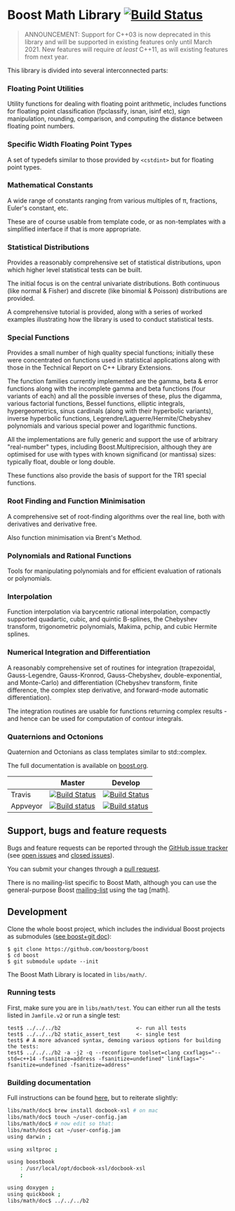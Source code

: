 Boost Math Library [![Build Status](https://travis-ci.org/boostorg/math.svg?branch=develop)](https://travis-ci.org/boostorg/math)
==================

>ANNOUNCEMENT: Support for C++03 is now deprecated in this library and will be supported in existing features
>only until March 2021.  New features will require *at least* C++11, as will existing features from next year.

This library is divided into several interconnected parts:

### Floating Point Utilities

Utility functions for dealing with floating point arithmetic, includes functions for floating point classification (fpclassify, isnan, isinf etc), sign manipulation, rounding, comparison, and computing the distance between floating point numbers.

### Specific Width Floating Point Types

A set of typedefs similar to those provided by `<cstdint>` but for floating point types.

### Mathematical Constants

A wide range of constants ranging from various multiples of π, fractions, Euler's constant, etc.

These are of course usable from template code, or as non-templates with a simplified interface if that is more appropriate.

### Statistical Distributions

Provides a reasonably comprehensive set of statistical distributions, upon which higher level statistical tests can be built.

The initial focus is on the central univariate distributions. Both continuous (like normal & Fisher) and discrete (like binomial & Poisson) distributions are provided.

A comprehensive tutorial is provided, along with a series of worked examples illustrating how the library is used to conduct statistical tests.

### Special Functions

Provides a small number of high quality special functions; initially these were concentrated on functions used in statistical applications along with those in the Technical Report on C++ Library Extensions.

The function families currently implemented are the gamma, beta & error functions along with the incomplete gamma and beta functions (four variants of each) and all the possible inverses of these, plus the digamma, various factorial functions, Bessel functions, elliptic integrals, hypergeometrics, sinus cardinals (along with their hyperbolic variants), inverse hyperbolic functions, Legrendre/Laguerre/Hermite/Chebyshev polynomials and various special power and logarithmic functions.

All the implementations are fully generic and support the use of arbitrary "real-number" types, including Boost.Multiprecision, although they are optimised for use with types with known significand (or mantissa) sizes: typically float, double or long double.

These functions also provide the basis of support for the TR1 special functions.

### Root Finding and Function Minimisation

A comprehensive set of root-finding algorithms over the real line, both with derivatives and derivative free.

Also function minimisation via Brent's Method.

### Polynomials and Rational Functions

Tools for manipulating polynomials and for efficient evaluation of rationals or polynomials.

### Interpolation

Function interpolation via barycentric rational interpolation, compactly supported quadartic, cubic, and quintic B-splines, the Chebyshev transform, trigonometric polynomials, Makima, pchip, and cubic Hermite splines.

### Numerical Integration and Differentiation

A reasonably comprehensive set of routines for integration (trapezoidal, Gauss-Legendre, Gauss-Kronrod, Gauss-Chebyshev, double-exponential, and Monte-Carlo) and differentiation (Chebyshev transform, finite difference, the complex step derivative, and forward-mode automatic differentiation).

The integration routines are usable for functions returning complex results - and hence can be used for computation of  contour integrals.

### Quaternions and Octonions

Quaternion and Octonians as class templates similar to std::complex.

The full documentation is available on [boost.org](http://www.boost.org/doc/libs/release/libs/math).

|                  |  Master  |   Develop   |
|------------------|----------|-------------|
| Travis           | [![Build Status](https://travis-ci.org/boostorg/math.svg?branch=master)](https://travis-ci.org/boostorg/math)  |  [![Build Status](https://travis-ci.org/boostorg/math.svg)](https://travis-ci.org/boostorg/math) |
| Appveyor         | [![Build status](https://ci.appveyor.com/api/projects/status/cnugjx9dt7cou7nj/branch/master?svg=true)](https://ci.appveyor.com/project/jzmaddock/math/branch/master) | [![Build status](https://ci.appveyor.com/api/projects/status/cnugjx9dt7cou7nj/branch/develop?svg=true)](https://ci.appveyor.com/project/jzmaddock/math/branch/develop)  |



## Support, bugs and feature requests ##

Bugs and feature requests can be reported through the [GitHub issue tracker](https://github.com/boostorg/math/issues)
(see [open issues](https://github.com/boostorg/math/issues) and
[closed issues](https://github.com/boostorg/math/issues?utf8=%E2%9C%93&q=is%3Aissue+is%3Aclosed)).

You can submit your changes through a [pull request](https://github.com/boostorg/math/pulls).

There is no mailing-list specific to Boost Math, although you can use the general-purpose Boost [mailing-list](http://lists.boost.org/mailman/listinfo.cgi/boost-users) using the tag [math].


## Development ##

Clone the whole boost project, which includes the individual Boost projects as submodules ([see boost+git doc](https://github.com/boostorg/boost/wiki/Getting-Started)):

    $ git clone https://github.com/boostorg/boost
    $ cd boost
    $ git submodule update --init

The Boost Math Library is located in `libs/math/`.

### Running tests ###
First, make sure you are in `libs/math/test`.
You can either run all the tests listed in `Jamfile.v2` or run a single test:

    test$ ../../../b2                        <- run all tests
    test$ ../../../b2 static_assert_test     <- single test
    test$ # A more advanced syntax, demoing various options for building the tests:
    test$ ../../../b2 -a -j2 -q --reconfigure toolset=clang cxxflags="--std=c++14 -fsanitize=address -fsanitize=undefined" linkflags="-fsanitize=undefined -fsanitize=address"
    
### Building documentation ###

Full instructions can be found [here](https://svn.boost.org/trac10/wiki/BoostDocs/GettingStarted), but to reiterate slightly:

```bash
libs/math/doc$ brew install docbook-xsl # on mac
libs/math/doc$ touch ~/user-config.jam
libs/math/doc$ # now edit so that:
libs/math/doc$ cat ~/user-config.jam
using darwin ;

using xsltproc ;

using boostbook
    : /usr/local/opt/docbook-xsl/docbook-xsl
    ;

using doxygen ;
using quickbook ;
libs/math/doc$ ../../../b2
```

